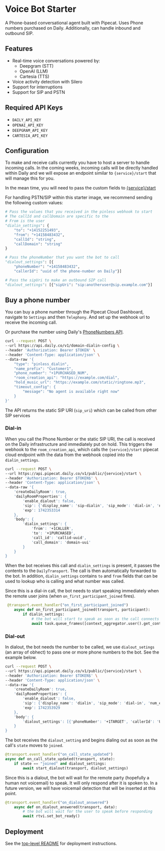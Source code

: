 # Voice Bot Starter

A Phone-based conversational agent built with Pipecat. 
Uses Phone numbers purchased on Daily. Additionally, can handle inbound and outbound SIP.

## Features

- Real-time voice conversations powered by:
  - Deepgram (STT)
  - OpenAI (LLM)
  - Cartesia (TTS)
- Voice activity detection with Silero
- Support for interruptions
- Support for SIP and PSTN

## Required API Keys
- `DAILY_API_KEY` 
- `OPENAI_API_KEY`
- `DEEPGRAM_API_KEY`
- `CARTESIA_API_KEY`

## Configuration

To make and receive calls currently you have to host a server to 
handle incoming calls. In the coming weeks, incoming calls will be 
directly handled within Daily and we will expose an endpoint similar 
to `{service}/start` that will manage this for you.

In the mean time, you will need to pass the custom fields to
[{service}/start](https://docs.pipecat.daily.co/agents/active-sessions#using-rest) 

For handling PSTN/SIP within this starter image, we recommend sending 
the following custom values:
    
```python
# Pass the values that you received in the pinless webhook to start
# The callId and callDomain are specific to the
# From is the user
"dialin_settings": {
    "to": "+14152251493",
    "from": "+14158483432",
    "callId": "string",
    "callDomain": "string"
}

# Pass the phoneNumber that you want the bot to call
"dialout_settings": [{
    "phoneNumber": "+14158483432",
    "callerId": "uuid of the phone-number on Daily"}]

# Pass the sipUri to make an outbound SIP call
"dialout_settings": [{"sipUri": "sip:anotheruser@sip.example.com"}]
```

## Buy a phone number

You can buy a phone number through the Pipecat Cloud Dashboard, navigate to 
`Settings` and then `Telephony`. And set up the webhook url to receive the incoming call. 

Or purchase the number using Daily's [PhoneNumbers API](https://docs.daily.co/reference/rest-api/phone-numbers).

```bash
curl --request POST \
--url https://api.daily.co/v1/domain-dialin-config \
--header 'Authorization: Bearer $TOKEN' \
--header 'Content-Type: application/json' \
--data-raw '{
	"type": "pinless_dialin",
	"name_prefix": "Customer1",
    "phone_number": "+1PURCHASED_NUM",
	"room_creation_api": "https://example.com/dial",
    "hold_music_url": "https://example.com/static/ringtone.mp3",
	"timeout_config": {
		"message": "No agent is available right now"
	}
}'
```
The API returns the static SIP URI (`sip_uri`) which can be called from other SIP services

### Dial-in

When you call the Phone Number or the static SIP URI, the call is received on the 
Daily infrastructure and immediately put on hold. This triggers the webhook to the 
`room_creation_api`, which calls the `{service}/start` pipecat cloud endpoint with 
the data from the webhook copied into the `dialin_settings`. 

```bash
curl --request POST \
--url https://api.pipecat.daily.co/v1/public/{service}/start \
--header 'Authorization: Bearer $TOKEN$' \
--header 'Content-Type: application/json' \
--data-raw '{
    'createDailyRoom': true, 
    'dailyRoomProperties': {
        'enable_dialout': false, 
        'sip': {'display_name': 'sip-dialin', 'sip_mode': 'dial-in', 'num_endpoints': 1}, 
        'exp': 1742353314
    }, 
    'body': {
        'dialin_settings': {
            'from': '+1CALLER', 
            'to': '+1PURCHASED', 
            'call_id': 'callid-uuid', 
            'call_domain': 'domain-uui'
        }
    }
}
```

When the bot receives this call and `dialin_settings` is present, it passes the contents 
to the  `DailyTransport`. The call is then automatically forwarded to the bot. 
In addition, `dialin_settings` contains `to` and `from` fields that can be used to
lookup who is calling and what number was called.

Since this is a dial-in call, the bot needs to start speaking immediately when the remote
user joins (when `on_first_participant_joined` fires). 

```python
 @transport.event_handler("on_first_participant_joined")
    async def on_first_participant_joined(transport, participant):
        if dialin_settings:
            # the bot will start to speak as soon as the call connects
            await task.queue_frames([context_aggregator.user().get_context_frame()])
```

### Dial-out

In dialout, the bot needs the number to be called, we use `dialout_setings` (an array
of obhect) to pass one or more phone numbers to the bot. See the example below. 

```bash
curl --request POST \
--url https://api.pipecat.daily.co/v1/public/{service}/start \
--header 'Authorization: Bearer $TOKEN$' \
--header 'Content-Type: application/json' \
--data-raw '{
    'createDailyRoom': true, 
    'dailyRoomProperties': {
        'enable_dialout': false, 
        'sip': {'display_name': 'dialin', 'sip_mode': 'dial-in', 'num_endpoints': 1}, 
        'exp': 1742353929
    }, 
    'body': {
        'dialout_settings': [{'phoneNumber': '+1TARGET', 'callerId': 'UUID_OF_PURCHASED_NUM'}]
    }
}
```

The bot receives the `dialout_setting` and begins dialing out as soon as the call's 
`state` moves to `joined`.

```python
@transport.event_handler("on_call_state_updated")
async def on_call_state_updated(transport, state):
    if state == "joined" and dialout_settings:
        await start_dialout(transport, dialout_settings)
```

Since this is a dialout, the bot will wait for the remote party (hopefully a human 
not voicemail) to speak. It will only respond after it is spoken to. In a future
version, we will have voicemail detection that will be inserted at this point.

```python
@transport.event_handler("on_dialout_answered")
    async def on_dialout_answered(transport, data):
        # the bot will wait for the user to speak before responding
        await rtvi.set_bot_ready()
```

## Deployment

See the [top-level README](../README.md) for deployment instructions.
